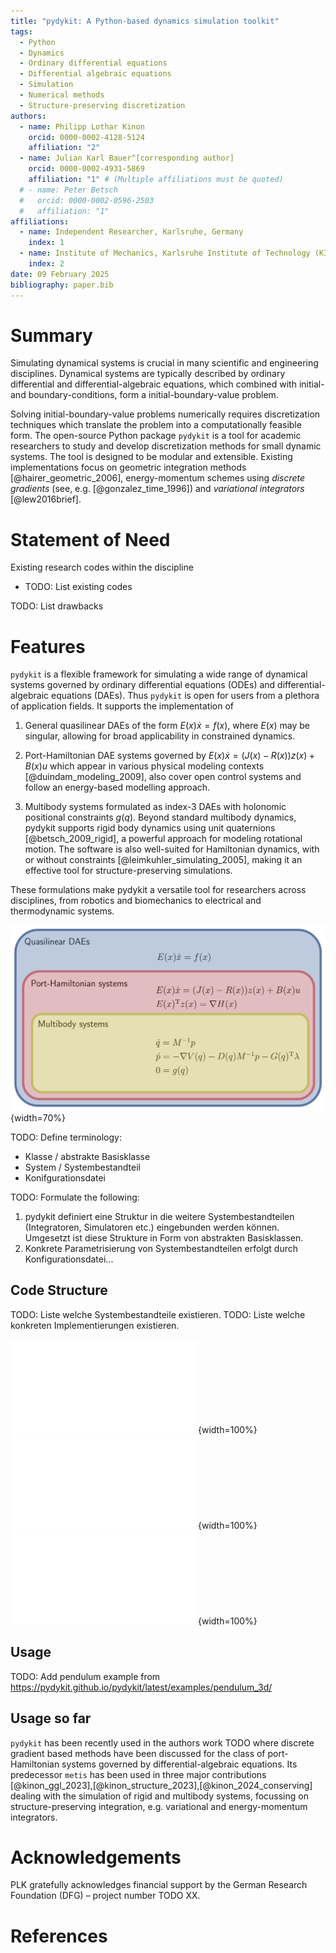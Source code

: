 ```yaml
---
title: "pydykit: A Python-based dynamics simulation toolkit"
tags:
  - Python
  - Dynamics
  - Ordinary differential equations
  - Differential algebraic equations
  - Simulation
  - Numerical methods
  - Structure-preserving discretization
authors:
  - name: Philipp Lothar Kinon
    orcid: 0000-0002-4128-5124
    affiliation: "2"
  - name: Julian Karl Bauer^[corresponding author]
    orcid: 0000-0002-4931-5869
    affiliation: "1" # (Multiple affiliations must be quoted)
  # - name: Peter Betsch
  #   orcid: 0000-0002-0596-2503
  #   affiliation: "1"
affiliations:
  - name: Independent Researcher, Karlsruhe, Germany
    index: 1
  - name: Institute of Mechanics, Karlsruhe Institute of Technology (KIT), Karlsruhe, Germany
    index: 2
date: 09 February 2025
bibliography: paper.bib
---
```


# Summary

Simulating dynamical systems is crucial in many scientific and engineering disciplines.
Dynamical systems are typically described by ordinary differential and
differential-algebraic equations,
which combined with
initial- and boundary-conditions,
form a initial-boundary-value problem.

Solving initial-boundary-value problems
numerically requires discretization techniques
which translate the problem into a computationally feasible form.
The open-source Python package `pydykit`
is a tool for academic researchers to study and
develop discretization methods
for small dynamic systems.
The tool is designed to be modular and extensible.
Existing implementations focus
on geometric integration methods [@hairer_geometric_2006], energy-momentum schemes using _discrete gradients_ (see, e.g. [@gonzalez_time_1996])
and _variational integrators_ [@lew2016brief].

# Statement of Need

Existing research codes within the discipline

- TODO: List existing codes

TODO: List drawbacks

# Features

`pydykit` is a flexible framework for simulating a wide range of dynamical systems governed by ordinary differential equations (ODEs) and differential-algebraic equations (DAEs). Thus `pydykit` is open for users from a plethora of application fields. It supports the implementation of

1. General quasilinear DAEs of the form $E(x) \dot{x} = f(x)$,
   where $E(x)$ may be singular, allowing for broad applicability in constrained dynamics.

2. Port-Hamiltonian DAE systems governed by $E(x) \dot{x} = (J(x)- R(x)) z(x) + B(x) u$
   which appear in various physical modeling contexts [@duindam_modeling_2009], also cover open control systems and follow an energy-based modelling approach.

3. Multibody systems formulated as index-3 DAEs with holonomic positional constraints $g(q)$. Beyond standard multibody dynamics, pydykit supports rigid body dynamics using unit quaternions [@betsch_2009_rigid], a powerful approach for modeling rotational motion. The software is also well-suited for Hamiltonian dynamics, with or without constraints [@leimkuhler_simulating_2005], making it an effective tool for structure-preserving simulations.

These formulations make pydykit a versatile tool for researchers across disciplines, from robotics and biomechanics to electrical and thermodynamic systems.

![Current system classes covered by `pydykit` \label{fig:systems}](./figures/sample.png){width=70%}

TODO: Define terminology:

- Klasse / abstrakte Basisklasse
- System / Systembestandteil
- Konifgurationsdatei

TODO: Formulate the following:

1. pydykit definiert eine Struktur in die weitere Systembestandteilen (Integratoren, Simulatoren etc.) eingebunden werden können.
   Umgesetzt ist diese Strukture in Form von abstrakten Basisklassen.
2. Konkrete Parametrisierung von Systembestandteilen erfolgt durch Konfigurationsdatei...

## Code Structure

TODO: Liste welche Systembestandteile existieren.
TODO: Liste welche konkreten Implementierungen existieren.

![Code structure 01 \label{fig:code_structure_pdydkit}](./figures/code_structure/pydykit.pdf){width=100%}
![Code structure 02 \label{fig:code_structure_systems}](./figures/code_structure/systems.pdf){width=100%}
![Code structure 03 \label{fig:code_structure_integrators}](./figures/code_structure/integrators.pdf){width=100%}

## Usage

TODO: Add pendulum example from https://pydykit.github.io/pydykit/latest/examples/pendulum_3d/

## Usage so far

`pydykit` has been recently used in the authors work TODO where discrete gradient based methods have been discussed for the class of port-Hamiltonian systems governed by differential-algebraic equations. Its predecessor `metis` has been used in three major contributions [@kinon_ggl_2023],[@kinon_structure_2023],[@kinon_2024_conserving] dealing with the simulation of rigid and multibody systems, focussing on structure-preserving integration, e.g. variational and energy-momentum integrators.

# Acknowledgements

PLK gratefully acknowledges financial support by the German Research Foundation (DFG) – project number TODO XX.

<!-- - and by the Research Travel Grant of the Karlsruhe House of Young Scientists (KYHS) -->

# References
